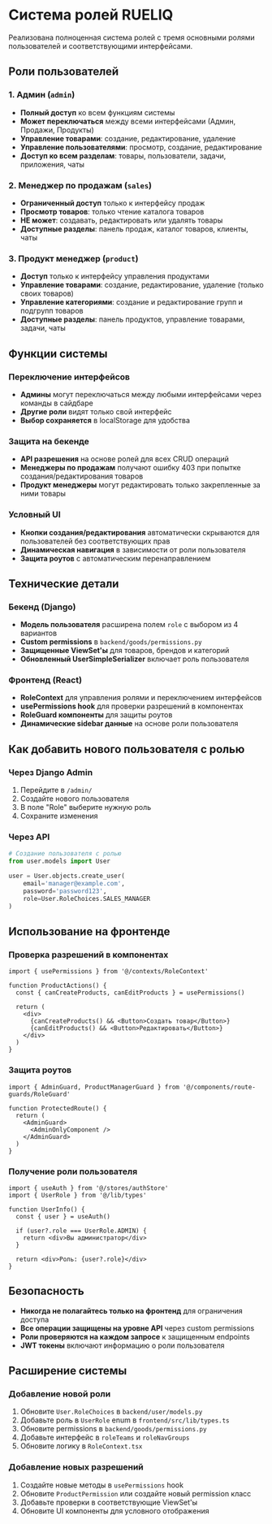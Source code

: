 # Система ролей RUELIQ

Реализована полноценная система ролей с тремя основными ролями пользователей и соответствующими интерфейсами.

## Роли пользователей

### 1. Админ (`admin`)
- **Полный доступ** ко всем функциям системы
- **Может переключаться** между всеми интерфейсами (Админ, Продажи, Продукты)
- **Управление товарами**: создание, редактирование, удаление
- **Управление пользователями**: просмотр, создание, редактирование
- **Доступ ко всем разделам**: товары, пользователи, задачи, приложения, чаты

### 2. Менеджер по продажам (`sales`)
- **Ограниченный доступ** только к интерфейсу продаж
- **Просмотр товаров**: только чтение каталога товаров
- **НЕ может**: создавать, редактировать или удалять товары
- **Доступные разделы**: панель продаж, каталог товаров, клиенты, чаты

### 3. Продукт менеджер (`product`)
- **Доступ** только к интерфейсу управления продуктами
- **Управление товарами**: создание, редактирование, удаление (только своих товаров)
- **Управление категориями**: создание и редактирование групп и подгрупп товаров
- **Доступные разделы**: панель продуктов, управление товарами, задачи, чаты

## Функции системы

### Переключение интерфейсов
- **Админы** могут переключаться между любыми интерфейсами через команды в сайдбаре
- **Другие роли** видят только свой интерфейс
- **Выбор сохраняется** в localStorage для удобства

### Защита на бекенде
- **API разрешения** на основе ролей для всех CRUD операций
- **Менеджеры по продажам** получают ошибку 403 при попытке создания/редактирования товаров
- **Продукт менеджеры** могут редактировать только закрепленные за ними товары

### Условный UI
- **Кнопки создания/редактирования** автоматически скрываются для пользователей без соответствующих прав
- **Динамическая навигация** в зависимости от роли пользователя
- **Защита роутов** с автоматическим перенаправлением

## Технические детали

### Бекенд (Django)
- **Модель пользователя** расширена полем `role` с выбором из 4 вариантов
- **Custom permissions** в `backend/goods/permissions.py`
- **Защищенные ViewSet'ы** для товаров, брендов и категорий
- **Обновленный UserSimpleSerializer** включает роль пользователя

### Фронтенд (React)
- **RoleContext** для управления ролями и переключением интерфейсов
- **usePermissions hook** для проверки разрешений в компонентах
- **RoleGuard компоненты** для защиты роутов
- **Динамические sidebar данные** на основе роли пользователя

## Как добавить нового пользователя с ролью

### Через Django Admin
1. Перейдите в `/admin/`
2. Создайте нового пользователя
3. В поле "Role" выберите нужную роль
4. Сохраните изменения

### Через API
```python
# Создание пользователя с ролью
from user.models import User

user = User.objects.create_user(
    email='manager@example.com',
    password='password123',
    role=User.RoleChoices.SALES_MANAGER
)
```

## Использование на фронтенде

### Проверка разрешений в компонентах
```tsx
import { usePermissions } from '@/contexts/RoleContext'

function ProductActions() {
  const { canCreateProducts, canEditProducts } = usePermissions()
  
  return (
    <div>
      {canCreateProducts() && <Button>Создать товар</Button>}
      {canEditProducts() && <Button>Редактировать</Button>}
    </div>
  )
}
```

### Защита роутов
```tsx
import { AdminGuard, ProductManagerGuard } from '@/components/route-guards/RoleGuard'

function ProtectedRoute() {
  return (
    <AdminGuard>
      <AdminOnlyComponent />
    </AdminGuard>
  )
}
```

### Получение роли пользователя
```tsx
import { useAuth } from '@/stores/authStore'
import { UserRole } from '@/lib/types'

function UserInfo() {
  const { user } = useAuth()
  
  if (user?.role === UserRole.ADMIN) {
    return <div>Вы администратор</div>
  }
  
  return <div>Роль: {user?.role}</div>
}
```

## Безопасность

- **Никогда не полагайтесь только на фронтенд** для ограничения доступа
- **Все операции защищены на уровне API** через custom permissions
- **Роли проверяются на каждом запросе** к защищенным endpoints
- **JWT токены** включают информацию о роли пользователя

## Расширение системы

### Добавление новой роли
1. Обновите `User.RoleChoices` в `backend/user/models.py`
2. Добавьте роль в `UserRole` enum в `frontend/src/lib/types.ts`
3. Обновите permissions в `backend/goods/permissions.py`
4. Добавьте интерфейс в `roleTeams` и `roleNavGroups`
5. Обновите логику в `RoleContext.tsx`

### Добавление новых разрешений
1. Создайте новые методы в `usePermissions` hook
2. Обновите `ProductPermission` или создайте новый permission класс
3. Добавьте проверки в соответствующие ViewSet'ы
4. Обновите UI компоненты для условного отображения 